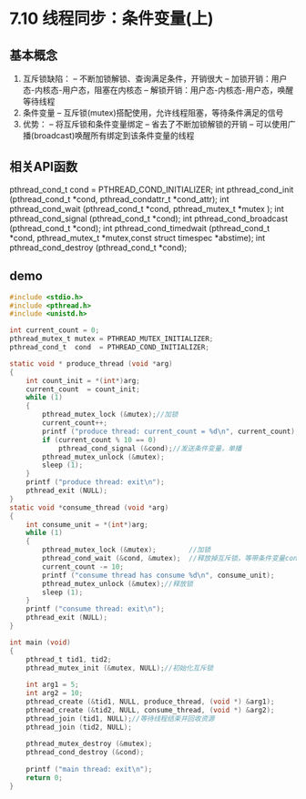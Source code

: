 # 7.10 线程同步：条件变量(上)
 ## 基本概念
1. 互斥锁缺陷：
– 不断加锁解锁、查询满足条件，开销很大
– 加锁开销：用户态-内核态-用户态，阻塞在内核态
– 解锁开销：用户态-内核态-用户态，唤醒等待线程
2. 条件变量
– 互斥锁(mutex)搭配使用，允许线程阻塞，等待条件满足的信号
3. 优势：
– 将互斥锁和条件变量绑定
– 省去了不断加锁解锁的开销
– 可以使用广播(broadcast)唤醒所有绑定到该条件变量的线程
## 相关API函数
pthread_cond_t cond = PTHREAD_COND_INITIALIZER;
int pthread_cond_init (pthread_cond_t *cond, pthread_condattr_t *cond_attr);
int pthread_cond_wait (pthread_cond_t *cond, pthread_mutex_t *mutex );
int pthread_cond_signal (pthread_cond_t *cond);
int pthread_cond_broadcast (pthread_cond_t *cond);
int pthread_cond_timedwait (pthread_cond_t *cond, pthread_mutex_t *mutex,const struct timespec *abstime);
int pthread_cond_destroy (pthread_cond_t *cond);

## demo
```c
#include <stdio.h>
#include <pthread.h>
#include <unistd.h>

int current_count = 0;
pthread_mutex_t mutex = PTHREAD_MUTEX_INITIALIZER;
pthread_cond_t  cond  = PTHREAD_COND_INITIALIZER;

static void * produce_thread (void *arg)
{
    int count_init = *(int*)arg;
    current_count  = count_init;
    while (1)
    {
        pthread_mutex_lock (&mutex);//加锁
        current_count++;
        printf ("produce thread: current_count = %d\n", current_count);
        if (current_count % 10 == 0)
            pthread_cond_signal (&cond);//发送条件变量，单播
        pthread_mutex_unlock (&mutex);
        sleep (1);
    }
    printf ("produce thread: exit\n");
    pthread_exit (NULL);
}
static void *consume_thread (void *arg)
{
    int consume_unit = *(int*)arg;
    while (1)
    {
        pthread_mutex_lock (&mutex);		//加锁
        pthread_cond_wait (&cond, &mutex);	//释放掉互斥锁，等带条件变量cond
        current_count -= 10;
        printf ("consume thread has consume %d\n", consume_unit);
        pthread_mutex_unlock (&mutex);//释放锁
        sleep (1);
    }
    printf ("consume thread: exit\n");
    pthread_exit (NULL);
}

int main (void)
{
    pthread_t tid1, tid2;
    pthread_mutex_init (&mutex, NULL);//初始化互斥锁
    
    int arg1 = 5;
    int arg2 = 10;
    pthread_create (&tid1, NULL, produce_thread, (void *) &arg1);
    pthread_create (&tid2, NULL, consume_thread, (void *) &arg2);
    pthread_join (tid1, NULL);//等待线程结束并回收资源
    pthread_join (tid2, NULL);
    
    pthread_mutex_destroy (&mutex);
    pthread_cond_destroy (&cond);
    
    printf ("main thread: exit\n");
    return 0;
}
```